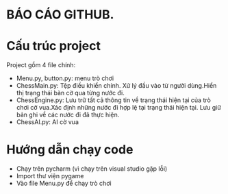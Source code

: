 # BÁO CÁO GITHUB.
<a name = "I"></a>
# Cấu trúc project
<a name="markdown"></a>
Project gồm 4 file chính:
- Menu.py, button.py: menu trò chơi
- ChessMain.py: Tệp điều khiển chính. Xử lý đầu vào từ người dùng.Hiển thị trạng thái bàn cờ qua từng nước đi.
- ChessEngine.py: Lưu trữ tất cả thông tin về trạng thái hiện tại của trò chơi cờ vua.Xác định những nước đi hợp lệ tại trạng thái hiện tại. Lưu giữ bản ghi về các nước đi đã thực hiện.
- ChessAI.py: AI cờ vua
#  Hướng dẫn chạy code
- Chạy trên pycharm (vì chạy trên visual studio gặp lỗi)
- Import thư viện pygame
- Vào file Menu.py để chạy trò chơi
